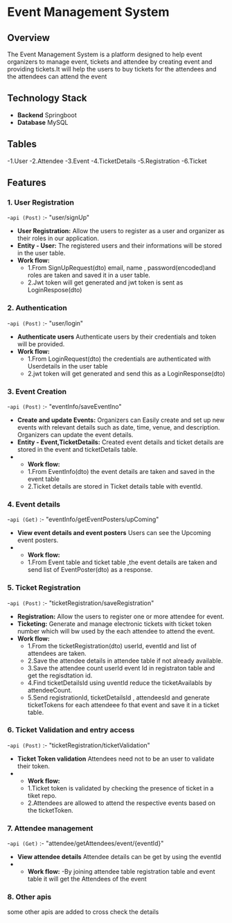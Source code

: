 # Event Management System

## Overview

The Event Management System is a platform designed to help event organizers to manage event, tickets and attendee by creating event and providing tickets.It will help the users to buy tickets for the attendees and the attendees can attend the event

## Technology Stack

- **Backend** Springboot
- **Database** MySQL

## Tables
 -1.User
 -2.Attendee
 -3.Event
 -4.TicketDetails
 -5.Registration
 -6.Ticket
 
## Features

### 1. User Registration
-`api (Post)` :- "user/signUp"
- **User Registration:** Allow  the users to register as a user and organizer as their roles in our application.
- **Entity - User:** The registered users and their informations will be stored in the user table.
- **Work flow:**
  - 1.From SignUpRequest(dto) email, name , password(encoded)and roles are taken and saved it in a user table.
  - 2.Jwt token will get generated and jwt token is sent as LoginRespose(dto)
  
### 2. Authentication
-`api (Post)` :- "user/login"

- **Authenticate users** Authenticate users by their credentials and token will be provided.
- **Work flow:**
  - 1.From LoginRequest(dto) the credentials are authenticated with Userdetails in the user table
  - 2.jwt token will get generated and send this as a LoginResponse(dto)

### 3. Event Creation
-`api (Post)` :- "eventInfo/saveEventIno"

- **Create and update Events:** Organizers can Easily create and set up new events with relevant details such as date, time, venue, and description. Organizers can update the event details.
- **Entity - Event,TicketDetails:** Created event details and ticket details are stored in the event and ticketDetails table.
- - **Work flow:**
  - 1.From EventInfo(dto) the event details are taken and saved in the event table
  - 2.Ticket details are stored in Ticket details table with eventId.
    
### 4. Event details
-`api (Get)` :- "eventInfo/getEventPosters/upComing"

- **View event details and event posters** Users can see the Upcoming event posters.
- - **Work flow:**
  - 1.From Event table and ticket table ,the event details are taken and send list of EventPoster(dto) as a response.
    
### 5. Ticket Registration
-`api (Post)` :- "ticketRegistration/saveRegistration"

- **Registration:** Allow  the users to register one or more attendee for event.
- **Ticketing:** Generate and manage electronic tickets with ticket token number which will bw used by the each attendee to attend the event.
- **Work flow:**
  - 1.From the ticketRegistration(dto) userId, eventId and list of attendees are taken.
  - 2.Save the attendee details in attendee table if not already available.
  - 3.Save the attendee count userId event Id in registraton table and get the regisdtation id.
  - 4.Find ticketDetailsId using uventId reduce the ticketAvailabls by attendeeCount.
  - 5.Send registrationId, ticketDetailsId , attendeesId and generate ticketTokens for each attendeee fo that event and save it in a ticket table.

### 6. Ticket Validation and entry access
-`api (Post)` :- "ticketRegistration/ticketValidation"

- **Ticket Token validation** Attendees need not to be an user to validate their token.
- - **Work flow:**
  - 1.Ticket token is validated by checking the presence of ticket in a tiket repo.
  - 2.Attendees are allowed to attend the respective events based on the ticketToken.
    
### 7. Attendee management
-`api (Get)` :- "attendee/getAttendees/event/{eventId}"

- **View attendee details** Attendee details can be get by using the eventId
- - **Work flow:**
    -By joining attendee table registration table and event table it will get the Attendees of the event
    
### 8. Other apis
  some other apis are added to cross check the details
